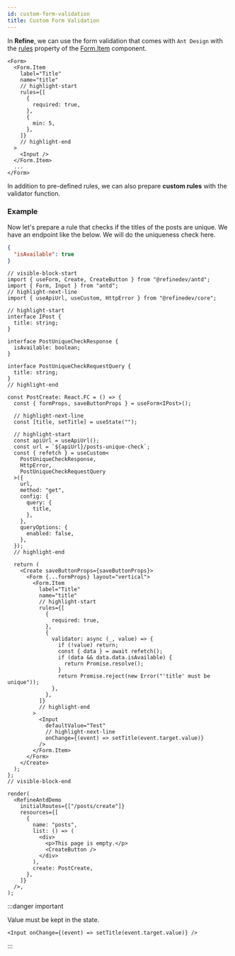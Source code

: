 ```yaml
---
id: custom-form-validation
title: Custom Form Validation
---
```


In **Refine**, we can use the form validation that comes with `Ant Design` with the [rules](https://ant.design/components/form/#Rule) property of the [Form.Item](https://ant.design/components/form/#Form.Item) component.

```tsx
<Form>
  <Form.Item
    label="Title"
    name="title"
    // highlight-start
    rules={[
      {
        required: true,
      },
      {
        min: 5,
      },
    ]}
    // highlight-end
  >
    <Input />
  </Form.Item>
  ...
</Form>
```

In addition to pre-defined rules, we can also prepare **custom rules** with the validator function.

### Example

Now let's prepare a rule that checks if the titles of the posts are unique. We have an endpoint like the below. We will do the uniqueness check here.

```json title="https://api.fake-rest.refine.dev/posts-unique-check?title=Example"
{
  "isAvailable": true
}
```

```tsx live hideCode url=http://localhost:3000/posts/create
// visible-block-start
import { useForm, Create, CreateButton } from "@refinedev/antd";
import { Form, Input } from "antd";
// highlight-next-line
import { useApiUrl, useCustom, HttpError } from "@refinedev/core";

// highlight-start
interface IPost {
  title: string;
}

interface PostUniqueCheckResponse {
  isAvailable: boolean;
}

interface PostUniqueCheckRequestQuery {
  title: string;
}
// highlight-end

const PostCreate: React.FC = () => {
  const { formProps, saveButtonProps } = useForm<IPost>();

  // highlight-next-line
  const [title, setTitle] = useState("");

  // highlight-start
  const apiUrl = useApiUrl();
  const url = `${apiUrl}/posts-unique-check`;
  const { refetch } = useCustom<
    PostUniqueCheckResponse,
    HttpError,
    PostUniqueCheckRequestQuery
  >({
    url,
    method: "get",
    config: {
      query: {
        title,
      },
    },
    queryOptions: {
      enabled: false,
    },
  });
  // highlight-end

  return (
    <Create saveButtonProps={saveButtonProps}>
      <Form {...formProps} layout="vertical">
        <Form.Item
          label="Title"
          name="title"
          // highlight-start
          rules={[
            {
              required: true,
            },
            {
              validator: async (_, value) => {
                if (!value) return;
                const { data } = await refetch();
                if (data && data.data.isAvailable) {
                  return Promise.resolve();
                }
                return Promise.reject(new Error("'title' must be unique"));
              },
            },
          ]}
          // highlight-end
        >
          <Input
            defaultValue="Test"
            // highlight-next-line
            onChange={(event) => setTitle(event.target.value)}
          />
        </Form.Item>
      </Form>
    </Create>
  );
};
// visible-block-end

render(
  <RefineAntdDemo
    initialRoutes={["/posts/create"]}
    resources={[
      {
        name: "posts",
        list: () => (
          <div>
            <p>This page is empty.</p>
            <CreateButton />
          </div>
        ),
        create: PostCreate,
      },
    ]}
  />,
);
```

:::danger important

Value must be kept in the state.

```tsx
<Input onChange={(event) => setTitle(event.target.value)} />
```

:::
